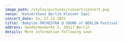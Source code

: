 ```yaml
---
image_path: /styles/pictures/concert/concert.png
venue: 'Konzerthaus Berlin Kleiner Saal'
concert_date: Sa, 27.11.2021
title: 'Babylon ORCHESTRA @ SOUND of BERLIN Festival'
address: Gendarmenmarkt 3, 10117 Berlin
details: More information following soon
---
```

